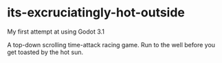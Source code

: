 # its-excruciatingly-hot-outside
My first attempt at using Godot 3.1

A top-down scrolling time-attack racing game. 
Run to the well before you get toasted by the hot sun.
